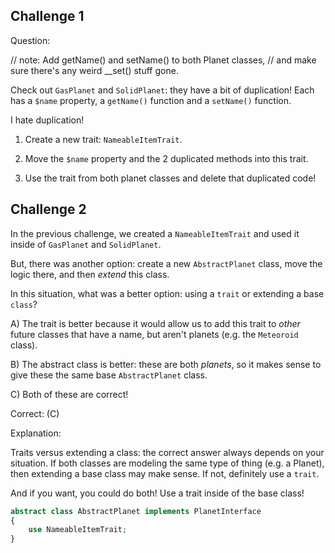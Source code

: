 ## Challenge 1

Question:

// note: Add getName() and setName() to both Planet classes,
// and make sure there's any weird __set() stuff gone.

Check out `GasPlanet` and `SolidPlanet`: they have a bit
of duplication! Each has a `$name` property, a `getName()`
function and a `setName()` function.

I hate duplication!

1) Create a new trait: `NameableItemTrait`.

2) Move the `$name` property and the 2 duplicated methods
into this trait.

3) Use the trait from both planet classes and delete that
duplicated code!

## Challenge 2

In the previous challenge, we created a `NameableItemTrait`
and used it inside of `GasPlanet` and `SolidPlanet`.

But, there was another option: create a new `AbstractPlanet`
class, move the logic there, and then *extend* this class.

In this situation, what was a better option: using a `trait`
or extending a base `class`?

A) The trait is better because it would allow us to add
this trait to *other* future classes that have a name, but
aren't planets (e.g. the `Meteoroid` class).

B) The abstract class is better: these are both *planets*,
so it makes sense to give these the same base `AbstractPlanet`
class.

C) Both of these are correct!

Correct: (C)

Explanation:

Traits versus extending a class: the correct answer always depends
on your situation. If both classes are modeling the same type
of thing (e.g. a Planet), then extending a base class may make
sense. If not, definitely use a `trait`.

And if you want, you could do both! Use a trait inside of the
base class!

```php
abstract class AbstractPlanet implements PlanetInterface
{
    use NameableItemTrait;
}
```
